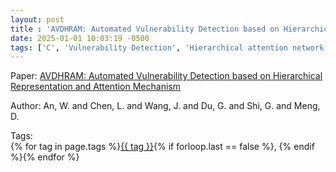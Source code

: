 ```yaml
---
layout: post
title : 'AVDHRAM: Automated Vulnerability Detection based on Hierarchical Representation and Attention Mechanism'
date: 2025-01-01 10:03:19 -0500
tags: ['C', 'Vulnerability Detection', 'Hierarchical attention network', 'Abstract Syntax Tree (AST)', 'Program Dependence Graph (PDG)', 'Tokenizer']
---
```

Paper: [AVDHRAM: Automated Vulnerability Detection based on Hierarchical Representation and Attention Mechanism](https://ieeexplore.ieee.org/stamp/stamp.jsp?arnumber=9443902)

Author: An, W. and Chen, L. and Wang, J. and Du, G. and Shi, G. and Meng, D.




 Tags:  
        <span>{% for tag in page.tags %}<a href="{{ site.baseurl }}tags/#{{ tag | slugify }}">{{ tag }}</a>{% if forloop.last == false %}, {% endif %}{% endfor %}</span>

